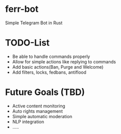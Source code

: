 # ferr-bot
Simple Telegram Bot in Rust

# TODO-List
- Be able to handle commands properly
- Allow for simple actions like replying to commands
- Add basic actions(Ban, Purge and Welcome)
- Add filters, locks, fedbans, antiflood

# Future Goals (TBD)
- Active content monitoring
- Auto rights management
- Simple automatic moderation
- NLP integration
- .....
